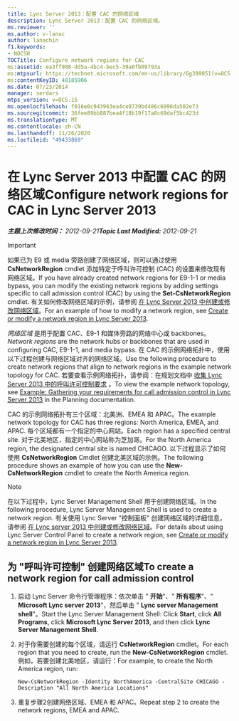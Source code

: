 ```yaml
---
title: Lync Server 2013：配置 CAC 的网络区域
description: Lync Server 2013：配置 CAC 的网络区域。
ms.reviewer: ''
ms.author: v-lanac
author: lanachin
f1.keywords:
- NOCSH
TOCTitle: Configure network regions for CAC
ms:assetid: ea3ff988-dd5a-4bc4-bec5-39a0fb09793a
ms:mtpsurl: https://technet.microsoft.com/en-us/library/Gg399051(v=OCS.15)
ms:contentKeyID: 48185906
ms.date: 07/23/2014
manager: serdars
mtps_version: v=OCS.15
ms.openlocfilehash: f016e0c943963ea4ce9739bd486c6996da502e73
ms.sourcegitcommit: 36fee89bb887bea4f18b19f17a8c69daf5bc423d
ms.translationtype: MT
ms.contentlocale: zh-CN
ms.lasthandoff: 11/26/2020
ms.locfileid: "49433869"
---
```

# <a name="configure-network-regions-for-cac-in-lync-server-2013"></a><span data-ttu-id="458c1-103">在 Lync Server 2013 中配置 CAC 的网络区域</span><span class="sxs-lookup"><span data-stu-id="458c1-103">Configure network regions for CAC in Lync Server 2013</span></span>

<div data-xmlns="http://www.w3.org/1999/xhtml">

<div class="topic" data-xmlns="http://www.w3.org/1999/xhtml" data-msxsl="urn:schemas-microsoft-com:xslt" data-cs="https://msdn.microsoft.com/">

<div data-asp="https://msdn2.microsoft.com/asp">



</div>

<div id="mainSection">

<div id="mainBody"><span data-ttu-id="458c1-104">

<span> </span></span><span class="sxs-lookup"><span data-stu-id="458c1-104">

<span> </span></span></span>

<span data-ttu-id="458c1-105">_**主题上次修改时间：** 2012-09-21_</span><span class="sxs-lookup"><span data-stu-id="458c1-105">_**Topic Last Modified:** 2012-09-21_</span></span>

<div>


> [!IMPORTANT]  
> <span data-ttu-id="458c1-106">如果已为 E9 或 media 旁路创建了网络区域，则可以通过使用 <STRONG>CsNetworkRegion</STRONG> cmdlet 添加特定于呼叫许可控制 (CAC) 的设置来修改现有网络区域。</span><span class="sxs-lookup"><span data-stu-id="458c1-106">If you have already created network regions for E9-1-1 or media bypass, you can modify the existing network regions by adding settings specific to call admission control (CAC) by using the <STRONG>Set-CsNetworkRegion</STRONG> cmdlet.</span></span> <span data-ttu-id="458c1-107">有关如何修改网络区域的示例，请参阅 <A href="lync-server-2013-create-or-modify-a-network-region.md">在 Lync Server 2013 中创建或修改网络区域</A>。</span><span class="sxs-lookup"><span data-stu-id="458c1-107">For an example of how to modify a network region, see <A href="lync-server-2013-create-or-modify-a-network-region.md">Create or modify a network region in Lync Server 2013</A>.</span></span>



</div>

<span data-ttu-id="458c1-108">*网络区域* 是用于配置 CAC、E9-1 和媒体旁路的网络中心或 backbones。</span><span class="sxs-lookup"><span data-stu-id="458c1-108">*Network regions* are the network hubs or backbones that are used in configuring CAC, E9-1-1, and media bypass.</span></span> <span data-ttu-id="458c1-109">在 CAC 的示例网络拓扑中，使用以下过程创建与网络区域对齐的网络区域。</span><span class="sxs-lookup"><span data-stu-id="458c1-109">Use the following procedure to create network regions that align to network regions in the example network topology for CAC.</span></span> <span data-ttu-id="458c1-110">若要查看示例网络拓扑，请参阅：在规划文档中 [收集 Lync Server 2013 中的呼叫许可控制要求](lync-server-2013-example-of-gathering-your-requirements-for-call-admission-control.md) 。</span><span class="sxs-lookup"><span data-stu-id="458c1-110">To view the example network topology, see [Example: Gathering your requirements for call admission control in Lync Server 2013](lync-server-2013-example-of-gathering-your-requirements-for-call-admission-control.md) in the Planning documentation.</span></span>

<span data-ttu-id="458c1-111">CAC 的示例网络拓扑有三个区域：北美洲、EMEA 和 APAC。</span><span class="sxs-lookup"><span data-stu-id="458c1-111">The example network topology for CAC has three regions: North America, EMEA, and APAC.</span></span> <span data-ttu-id="458c1-112">每个区域都有一个指定的中心网站。</span><span class="sxs-lookup"><span data-stu-id="458c1-112">Each region has a specified central site.</span></span> <span data-ttu-id="458c1-113">对于北美地区，指定的中心网站称为芝加哥。</span><span class="sxs-lookup"><span data-stu-id="458c1-113">For the North America region, the designated central site is named CHICAGO.</span></span> <span data-ttu-id="458c1-114">以下过程显示了如何使用 **CsNetworkRegion** Cmdlet 创建北美区域的示例。</span><span class="sxs-lookup"><span data-stu-id="458c1-114">The following procedure shows an example of how you can use the **New-CsNetworkRegion** cmdlet to create the North America region.</span></span>

<div>


> [!NOTE]  
> <span data-ttu-id="458c1-115">在以下过程中，Lync Server Management Shell 用于创建网络区域。</span><span class="sxs-lookup"><span data-stu-id="458c1-115">In the following procedure, Lync Server Management Shell is used to create a network region.</span></span> <span data-ttu-id="458c1-116">有关使用 Lync Server "控制面板" 创建网络区域的详细信息，请参阅 <A href="lync-server-2013-create-or-modify-a-network-region.md">在 Lync server 2013 中创建或修改网络区域</A>。</span><span class="sxs-lookup"><span data-stu-id="458c1-116">For details about using Lync Server Control Panel to create a network region, see <A href="lync-server-2013-create-or-modify-a-network-region.md">Create or modify a network region in Lync Server 2013</A>.</span></span>



</div>

<div>

## <a name="to-create-a-network-region-for-call-admission-control"></a><span data-ttu-id="458c1-117">为 "呼叫许可控制" 创建网络区域</span><span class="sxs-lookup"><span data-stu-id="458c1-117">To create a network region for call admission control</span></span>

1.  <span data-ttu-id="458c1-118">启动 Lync Server 命令行管理程序：依次单击 " **开始**"、" **所有程序**"、" **Microsoft Lync server 2013**"，然后单击 " **Lync server Management shell**"。</span><span class="sxs-lookup"><span data-stu-id="458c1-118">Start the Lync Server Management Shell: Click **Start**, click **All Programs**, click **Microsoft Lync Server 2013**, and then click **Lync Server Management Shell**.</span></span>

2.  <span data-ttu-id="458c1-119">对于你需要创建的每个区域，请运行 **CsNetworkRegion** cmdlet。</span><span class="sxs-lookup"><span data-stu-id="458c1-119">For each region that you need to create, run the **New-CsNetworkRegion** cmdlet.</span></span> <span data-ttu-id="458c1-120">例如，若要创建北美地区，请运行：</span><span class="sxs-lookup"><span data-stu-id="458c1-120">For example, to create the North America region, run:</span></span>
    
        New-CsNetworkRegion -Identity NorthAmerica -CentralSite CHICAGO -Description "All North America Locations"

3.  <span data-ttu-id="458c1-121">重复步骤2创建网络区域、EMEA 和 APAC。</span><span class="sxs-lookup"><span data-stu-id="458c1-121">Repeat step 2 to create the network regions, EMEA and APAC.</span></span>

<span data-ttu-id="458c1-122"></div>

</div>

<span> </span>

</div>

</div>

</span><span class="sxs-lookup"><span data-stu-id="458c1-122"></div>

</div>

<span> </span>

</div>

</div>

</span></span></div>

